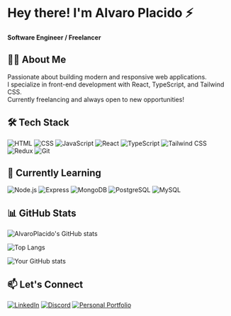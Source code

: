 # Hey there! I'm Alvaro Placido ⚡
**Software Engineer / Freelancer**

## 👨‍💻 About Me  
Passionate about building modern and responsive web applications.  
I specialize in front-end development with React, TypeScript, and Tailwind CSS.  
Currently freelancing and always open to new opportunities!


## 🛠️ Tech Stack  
![HTML](https://img.shields.io/badge/HTML5-E34F26?style=flat&logo=html5&logoColor=white)
![CSS](https://img.shields.io/badge/CSS3-1572B6?style=flat&logo=css3&logoColor=white)
![JavaScript](https://img.shields.io/badge/JavaScript-F7DF1E?style=flat&logo=javascript&logoColor=black)
![React](https://img.shields.io/badge/React-61DAFB?style=flat&logo=react&logoColor=black)
![TypeScript](https://img.shields.io/badge/TypeScript-3178C6?style=flat&logo=typescript&logoColor=white)
![Tailwind CSS](https://img.shields.io/badge/Tailwind_CSS-38B2AC?style=flat&logo=tailwind-css&logoColor=white)
![Redux](https://img.shields.io/badge/Redux-764ABC?style=flat&logo=redux&logoColor=white)
![Git](https://img.shields.io/badge/Git-F05032?style=flat&logo=git&logoColor=white)


## 🧠 Currently Learning
![Node.js](https://img.shields.io/badge/Node.js-339933?style=flat&logo=nodedotjs&logoColor=white)
![Express](https://img.shields.io/badge/Express-000000?style=flat&logo=express&logoColor=white)
![MongoDB](https://img.shields.io/badge/MongoDB-47A248?style=flat&logo=mongodb&logoColor=white)
![PostgreSQL](https://img.shields.io/badge/PostgreSQL-4169E1?style=flat&logo=postgresql&logoColor=white)
![MySQL](https://img.shields.io/badge/MySQL-4479A1?style=flat&logo=mysql&logoColor=white)

## 📊 GitHub Stats

![AlvaroPlacido's GitHub stats](https://github-readme-stats.vercel.app/api?username=AlvaroP2003&show_icons=true&theme=tokyonight&count_private=true)

![Top Langs](https://github-readme-stats.vercel.app/api/top-langs/?username=AlvaroP2003&layout=compact&theme=tokyonight)

![Your GitHub stats](https://github-readme-stats.vercel.app/api?username=AlvaroP2003&show_icons=true&theme=tokyonight&count_private=true)


## 📫 Let's Connect  
<a href="https://www.linkedin.com/in/alvaro-placido-226887206/">[![LinkedIn](https://img.shields.io/badge/LinkedIn-0A66C2?style=flat&logo=linkedin&logoColor=white)](https://linkedin.com/in/yourprofile)</a>
<a href="https://discordapp.com/users/1090206007612944444">[![Discord](https://img.shields.io/badge/Discord-5865F2?style=flat&logo=discord&logoColor=white)](https://discord.com/users/your-discord-id)</a>
<a href="[https://alvaro-placido.netlify.app](https://alvaro-placido.netlify.app/)">[![Personal Portfolio](https://img.shields.io/badge/Portfolio-000?style=flat&logo=web&logoColor=white)](https://yourportfolio.com)</a>

<!--
**AlvaroP2003/AlvaroP2003** is a ✨ _special_ ✨ repository because its `README.md` (this file) appears on your GitHub profile.

Here are some ideas to get you started:

- 🔭 I’m currently working on ...
- 🌱 I’m currently learning ...
- 👯 I’m looking to collaborate on ...
- 🤔 I’m looking for help with ...
- 💬 Ask me about ...
- 📫 How to reach me: ...
- 😄 Pronouns: ...
- ⚡ Fun fact: ...
-->
